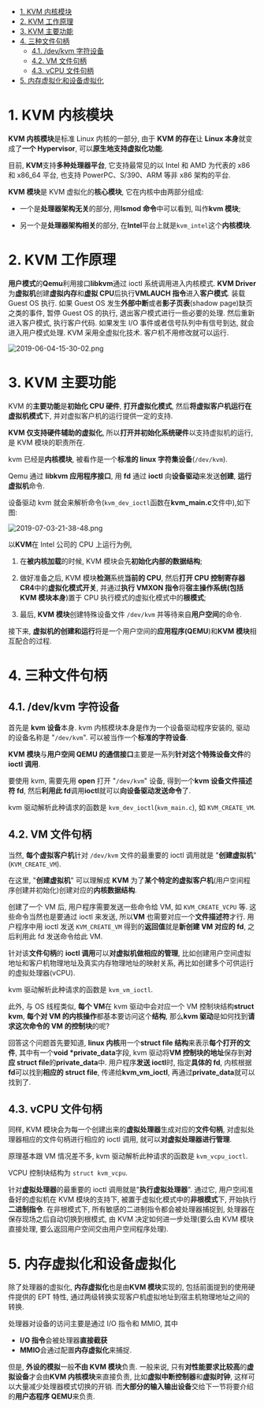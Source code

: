
<!-- @import "[TOC]" {cmd="toc" depthFrom=1 depthTo=6 orderedList=false} -->

<!-- code_chunk_output -->

- [1. KVM 内核模块](#1-kvm-内核模块)
- [2. KVM 工作原理](#2-kvm-工作原理)
- [3. KVM 主要功能](#3-kvm-主要功能)
- [4. 三种文件句柄](#4-三种文件句柄)
  - [4.1. /dev/kvm 字符设备](#41-devkvm-字符设备)
  - [4.2. VM 文件句柄](#42-vm-文件句柄)
  - [4.3. vCPU 文件句柄](#43-vcpu-文件句柄)
- [5. 内存虚拟化和设备虚拟化](#5-内存虚拟化和设备虚拟化)

<!-- /code_chunk_output -->

# 1. KVM 内核模块

**KVM 内核模块**是标准 Linux 内核的一部分, 由于 **KVM 的存在**让 **Linux 本身**就变成了**一个 Hypervisor**, 可以**原生地支持虚拟化功能**.

目前, **KVM**支持**多种处理器平台**, 它支持最常见的以 Intel 和 AMD 为代表的 x86 和 x86_64 平台, 也支持 PowerPC、S/390、ARM 等非 x86 架构的平台.

**KVM 模块**是 KVM 虚拟化的**核心模块**, 它在内核中由两部分组成:

- 一个是**处理器架构无关**的部分, 用**lsmod 命令**中可以看到, 叫作**kvm 模块**;

- 另一个是**处理器架构相关**的部分, 在**Intel**平台上就是`kvm_intel`这个**内核模块**.

# 2. KVM 工作原理

**用户模式**的**Qemu**利用接口**libkvm**通过 ioctl 系统调用进入内核模式. **KVM Driver**为**虚拟机**创建**虚拟内存**和**虚拟 CPU**后执行**VMLAUCH 指令**进入**客户模式**. 装载 Guest OS 执行. 如果 Guest OS 发生**外部中断**或者**影子页表**(shadow page)缺页之类的事件, 暂停 Guest OS 的执行, 退出客户模式进行一些必要的处理. 然后重新进入客户模式, 执行客户代码. 如果发生 I/O 事件或者信号队列中有信号到达, 就会进入用户模式处理. KVM 采用全虚拟化技术. 客户机不用修改就可以运行.

![2019-06-04-15-30-02.png](./images/2019-06-04-15-30-02.png)

# 3. KVM 主要功能

KVM 的**主要功能**是**初始化 CPU 硬件**, **打开虚拟化模式**, 然后**将虚拟客户机运行在虚拟机模式**下, 并对虚拟客户机的运行提供一定的支持.

**KVM 仅支持硬件辅助的虚拟化**, 所以**打开并初始化系统硬件**以支持虚拟机的运行, 是 KVM 模块的职责所在.

kvm 已经是**内核模块**, 被看作是一个**标准的 linux 字符集设备**(`/dev/kvm`).

Qemu 通过 **libkvm 应用程序接口**, 用 **fd** 通过 **ioctl** 向**设备驱动**来发送**创建**, **运行虚拟机**命令.

设备驱动 kvm 就会来解析命令(`kvm_dev_ioctl`函数在**kvm\_main.c**文件中),如下图:

![2019-07-03-21-38-48.png](./images/2019-07-03-21-38-48.png)

以**KVM**在 Intel 公司的 CPU 上运行为例,

1. 在**被内核加载**的时候, KVM 模块会先**初始化内部的数据结构**;

2. 做好准备之后, KVM 模块**检测**系统**当前的 CPU**, 然后**打开 CPU 控制寄存器 CR4**中的**虚拟化模式开关**, 并通过**执行 VMXON 指令**将**宿主操作系统(包括 KVM 模块本身**)置于 CPU 执行模式的虚拟化模式中的**根模式**;

3. 最后, **KVM 模块**创建特殊设备文件 `/dev/kvm` 并等待来自**用户空间**的命令.

接下来, **虚拟机的创建和运行**将是一个用户空间的**应用程序(QEMU**)和**KVM 模块**相互配合的过程.

# 4. 三种文件句柄

## 4.1. /dev/kvm 字符设备

首先是 **kvm 设备**本身. kvm 内核模块本身是作为一个设备驱动程序安装的, 驱动的设备名称是 "`/dev/kvm`". 可以被当作一个**标准的字符设备**.

**KVM 模块**与**用户空间 QEMU 的通信接口**主要是一系列**针对这个特殊设备文件**的 **ioctl 调用**.

要使用 kvm, 需要先用 **open** 打开 "`/dev/kvm`" 设备, 得到一个**kvm 设备文件描述符 fd**, 然后**利用此 fd**调用**ioctl**就可以**向设备驱动发送命令**了.

kvm 驱动解析此种请求的函数是 `kvm_dev_ioctl`(`kvm_main.c`), 如 `KVM_CREATE_VM`.

## 4.2. VM 文件句柄

当然, **每个虚拟客户机**针对 `/dev/kvm` 文件的最重要的 ioctl 调用就是 "**创建虚拟机**"(`KVM_CREATE_VM`).

在这里, "**创建虚拟机**" 可以理解成 **KVM** 为了**某个特定的虚拟客户机**(用户空间程序创建并初始化)创建对应的**内核数据结构**.

创建了一个 VM 后, 用户程序需要发送一些命令给 VM, 如 `KVM_CREATE_VCPU` 等. 这些命令当然也是要通过 ioctl 来发送, 所以**VM** 也需要对应一个**文件描述符**才行. 用户程序中用 ioctl 发送 `KVM_CREATE_VM` 得到的**返回值**就是**新创建 VM 对应的 fd**, 之后利用此 fd 发送命令给此 VM.

针对该**文件句柄**的 **ioctl 调用**可以**对虚拟机做相应的管理**, 比如创建用户空间虚拟地址和客户机物理地址及真实内存物理地址的映射关系, 再比如创建多个可供运行的虚拟处理器(vCPU).

kvm 驱动解析此种请求的函数是 `kvm_vm_ioctl`.

此外, 与 OS 线程类似, **每个 VM**在 kvm 驱动中会对应一个 VM 控制块结构**struct kvm**, **每个对 VM 的内核操作**都基本要访问这个**结构**, 那么**kvm 驱动**是如何找到**请求这次命令的 VM 的控制块**的呢?

回答这个问题首先要知道, **linux 内核**用一个**struct file 结构**来表示**每个打开的文件**, 其中有一个**void \*private\_data**字段, kvm 驱动将**VM 控制块的地址**保存到**对应 struct file**的**private\_data**中. 用户程序**发送 ioctl**时, 指定**具体的 fd**, 内核根据**fd**可以找到**相应的 struct file**, 传递给**kvm\_vm\_ioctl**, 再通过**private\_data**就可以找到了.

## 4.3. vCPU 文件句柄

同样, KVM 模块会为每一个创建出来的**虚拟处理器**生成对应的**文件句柄**, 对虚拟处理器相应的文件句柄进行相应的 ioctl 调用, 就可以**对虚拟处理器进行管理**.

原理基本跟 VM 情况差不多, kvm 驱动解析此种请求的函数是 `kvm_vcpu_ioctl`.

VCPU 控制块结构为 `struct kvm_vcpu`.

针对**虚拟处理器**的最重要的 ioctl 调用就是"**执行虚拟处理器**". 通过它, 用户空间准备好的虚拟机在 KVM 模块的支持下, 被置于虚拟化模式中的**非根模式**下, 开始执行**二进制指令**. 在非根模式下, 所有敏感的二进制指令都会被处理器捕捉到, 处理器在保存现场之后自动切换到根模式, 由 KVM 决定如何进一步处理(要么由 KVM 模块直接处理, 要么返回用户空间交由用户空间程序处理).

# 5. 内存虚拟化和设备虚拟化

除了处理器的虚拟化, **内存虚拟化**也是由**KVM 模块**实现的, 包括前面提到的使用硬件提供的 EPT 特性, 通过两级转换实现客户机虚拟地址到宿主机物理地址之间的转换.

处理器对设备的访问主要是通过 I/O 指令和 MMIO, 其中
* **I/O 指令**会被处理器**直接截获**
* **MMIO**会通过配置**内存虚拟化**来捕捉.

但是, **外设的模拟**一般**不由 KVM 模块**负责. 一般来说, 只有**对性能要求比较高**的**虚拟设备**才会由**KVM 内核模块**来直接负责, 比如**虚拟中断控制器**和**虚拟时钟**, 这样可以大量减少处理器模式切换的开销. 而**大部分的输入输出设备**交给下一节将要介绍的**用户态程序 QEMU**来负责.
